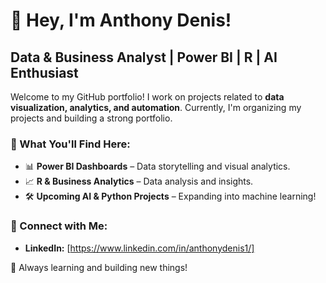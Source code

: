 # 👋 Hey, I'm Anthony Denis!
## Data & Business Analyst | Power BI | R | AI Enthusiast

Welcome to my GitHub portfolio! I work on projects related to **data visualization, analytics, and automation**. Currently, I'm organizing my projects and building a strong portfolio.

### 🌟 What You'll Find Here:
- 📊 **Power BI Dashboards** – Data storytelling and visual analytics.
- 📈 **R & Business Analytics** – Data analysis and insights.
- 🛠 **Upcoming AI & Python Projects** – Expanding into machine learning!

### 🔗 Connect with Me:
- **LinkedIn:** [https://www.linkedin.com/in/anthonydenis1/]

🚀 Always learning and building new things!
